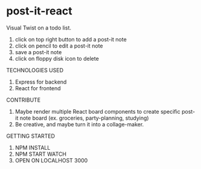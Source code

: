 # post-it-react

Visual Twist on a todo list.

  1. click on top right button to add a post-it note
  2. click on pencil to edit a post-it note
  3. save a post-it note
  4. click on floppy disk icon to delete

TECHNOLOGIES USED
1. Express for backend
2. React for frontend


CONTRIBUTE
1. Maybe render multiple React board components to create specific post-it note board (ex. groceries, party-planning, studying)
2. Be creative, and maybe turn it into a collage-maker.




GETTING STARTED
  1. NPM INSTALL
  2. NPM START WATCH
  3. OPEN ON LOCALHOST 3000

